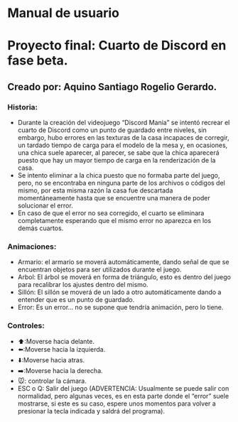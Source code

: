 # Manual de usuario
# Proyecto final: Cuarto de Discord en fase beta.
## Creado por: Aquino Santiago Rogelio Gerardo.
### Historia: 
- Durante la creación del videojuego “Discord Mania” se intentó recrear el cuarto de Discord como un punto de guardado entre niveles, sin embargo, hubo errores en las texturas de la casa incapaces de corregir, un tardado tiempo de carga para el modelo de la mesa y, en ocasiones, una chica suele aparecer, al parecer, se sabe que la chica aparecerá puesto que hay un mayor tiempo de carga en la renderización de la casa.
- Se intento eliminar a la chica puesto que no formaba parte del juego, pero, no se encontraba en ninguna parte de los archivos o códigos del mismo, por esta misma razón la casa fue descartada momentáneamente hasta que se encuentre una manera de poder solucionar el error.
- En caso de que el error no sea corregido, el cuarto se eliminara completamente esperando que el mismo error no aparezca en los demás cuartos.
### Animaciones: 
- Armario: el armario se moverá automáticamente, dando señal de que se encuentran objetos para ser utilizados durante el juego.
- Arbol: El árbol se moverá en forma de triángulo, esto es dentro del juego para recalibrar los ajustes dentro del mismo.
- Sillón: El sillón se moverá de un lado a otro automáticamente dando a entender que es un punto de guardado.
- Error: Es un error… no se supone que tendría animación, pero lo tiene.
### Controles:
- :arrow_up::Moverse hacia delante.
- :arrow_left::Moverse hacia la izquierda.
- :arrow_down::Moverse hacia atras.
- :arrow_right::Moverse hacia la derecha.
- :mouse:: controlar la cámara.
- ESC	o	Q: Salir del juego (ADVERTENCIA: Usualmente se puede salir con normalidad, pero algunas veces, es en esta parte donde el “error” suele mostrarse, si este es su caso, espere unos momentos para volver a presionar la tecla indicada y saldrá del programa).
